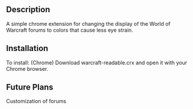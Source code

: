 ## Description
A simple chrome extension for changing the display of the World of Warcraft forums to colors that cause less eye strain.

## Installation
To install: (Chrome) Download warcraft-readable.crx and open it with your Chrome browser.

## Future Plans
Customization of forums
